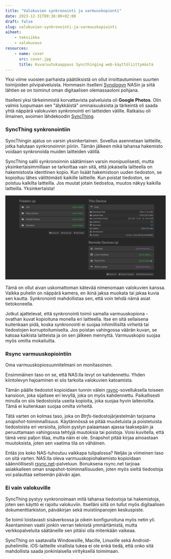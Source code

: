 ```yaml
---
title: "Valokuvien synkronointi ja varmuuskopionti"
date: 2023-12-31T09:38:00+02:00
draft: false
slug: valokuvien-synkronointi-ja-varmuuskopiointi
aiheet:
    - tekniikka
    - valokuvaus
resources:
    - name: cover
      src: cover.jpg
      title: Kuvaruutukaappaus Syncthinging web-käyttöliittymästä
---
```


Yksi viime vuosien parhaista päätöksistä on ollut irroittautuminen suurten toimijoiden pilvipalveluista. Hommasin itselleni [Synologyn](https://www.synology.com/) NASin ja siitä
lähtien se on toiminut oman digitaalisen olemassaoloni pohjana.

<!--more-->

Itselleni yksi tärkeimmistä korvattavista palveluista oli **Google Photos**. Olin valmis luopumaan sen "älykkäistä" ominaisuuksista ja tärkeintä oli saada yhtä näppärä valokuvien synkronointi eri laitteiden välille. Ratkaisu oli ilmainen, avoimen lähdekoodin [SyncThing](https://syncthing.net/).

### SyncThing synkronointiin

SyncThingin ajatus on varsin yksinkertainen. Sovellus asennetaan laitteille, jotka halutaan synkronoinnin piiriin. Tämän jälkeen mikä tahansa hakemisto voidaan synkronoida muiden laitteiden välillä.

SyncThing sallii synkronoinnin säätämisen varsin monipuolisesti, mutta yksinkertaisimmillaan se tarkoittaa vain sitä, että jokaisella laitteella on hakemistosta identtinen kopio. Kun lisäät hakemistoon uuden tiedoston, se kopioituu lähes välittömästi kaikille laitteille. Kun poistat tiedoston, se poistuu kaikilta laitteilla. Jos muutat jotain tiedostoa, muutos näkyy kaikilla laitteilla. Yksinkertaista!

![Kuvaruutukaappaus SyncThingin käyttöliittymästä](cover.jpg "SyncThingin web-käyttöliittymä ei ole kaunein eikä helppokäyttöisin, mutta siitä löytyy kaikki oleellinen")

Tämä on ollut aivan uskomattoman kätevää nimenomaan valokuvien kanssa. Vaikka puhelin on näppärä kamera, en ikinä jaksa muokata tai jakaa kuvia sen kautta. Synkronointi mahdollistaa sen, että voin tehdä nämä asiat tietokoneella.

Jotkut ajattelevat, että synkronointi toimii samalla varmuuskopiona - ovathan kuvat kopioituna monella eri laitteella. Itse en sitä sellaisena kuitenkaan pidä, koska synkronointi ei suojaa inhimillisiltä virheitä tai tiedostojen korruptoitumiselta. Jos poistan vahingossa väärän kuvan, se katoaa kaikista laitteista ja on sen jälkeen mennyttä. Varmuuskopio suojaa myös omilta mokailuilta.

### Rsync varmuuskopiointiin

Oma varmuuskopiosuunnitelmani on monitasoinen. 

Ensimmäinen taso on se, että NAS:lla levyt on kahdennettu. Yhden kiintolevyn hajoaminen ei siis tarkoita valokuvien katoamista.

Tämän päälle tiedostot kopioidaan tunnin välein [rsync](https://rsync.samba.org/)-sovelluksella toiseen kansioon, joka sijaitsee eri levyllä, joka on myös kahdennettu. Paikallisesti minulla on siis tiedostoista useita kopioita, joka suojaa hyvin laitevioilta. Tämä ei kuitenkaan suojaa omilta virheitä.

Tätä varten on kolmas taso, joka on *Btrfs*-tiedostojärjestelmän tarjoama *snapshot*-toiminnallisuus. Käytännössä se pitää muutetuista ja poistetuista tiedostoista eri versioita, jolloin pystyn palaamaan ajassa taaksepäin ja peruuttamaan vahingossa tehtyjä muutoksia tai poistoja. Voisi kuvitella, että tämä veisi paljon tilaa, mutta näin ei ole. Snapshot pitää kirjaa ainoastaan muutoksista, joten sen vaatima tila on vähäinen.

Entäs jos koko NAS-tuhoutuu vaikkapa tulipalossa? Neljäs ja viimeinen taso on sitä varten. NAS:lla oleva varmuuskopiohakemisto kopioidaan säännöllisesti [rsync.net](https://rsync.net/)-palveluun. Bonuksena rsync.net tarjoaa asiakkaileen oman snapshot-toiminnallisuuden, joten myös sieltä tiedostoja voi palauttaa seitsemän päivän ajan.

### Ei vain valokuville

SyncThing pystyy synkronoimaan mitä tahansa tiedostoja tai hakemistoja, joten sen käyttö ei rajoitu valokuviin. Itselläni siitä on tullut myös digitaalisen dokumenttiarkiston, päiväkirjan sekä muistiinpanojen keskuspiste.

Se toimii loistavasti sisäverkossa ja oikein konfiguroituna myös netin yli. Asentaminen vaatii jonkin verran teknistä ymmärtämistä, mutta verkkopalveluita säätäneille sen pitäisi olla mitenkään vaikeaa. 

SyncThing on saatavalla Windowsille, Macille, Linuxille sekä Android-puhelimille. iOS-laitteille virallista tukea ei ole enkä tiedä, että onko sitä mahdollista saada jonkinlaisella virityksellä toimimaan.
